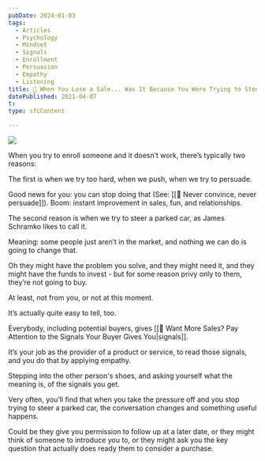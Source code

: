 ```yaml
---
pubDate: 2024-01-03
tags:
  - Articles
  - Psychology
  - Mindset
  - Signals
  - Enrollment
  - Persuasion
  - Empathy
  - Listening
title: 📄 When You Lose a Sale... Was It Because You Were Trying to Steer a Parked Car?
datePublished: 2021-04-07
t: 
type: sfcContent

---
```


![](Media/SalesFlowCoach.app_When-you-lose-a-sale-were-you-trying-to-steer-a-parked-car_MartinStellar.com.png)

When you try to enroll someone and it doesn’t work, there’s typically two reasons:

The first is when we try too hard, when we push, when we try to persuade.

Good news for you: you can stop doing that (See: [[📄 Never convince, never persuade]]). Boom: instant improvement in sales, fun, and relationships.

The second reason is when we try to steer a parked car, as James Schramko likes to call it.

Meaning: some people just aren’t in the market, and nothing we can do is going to change that.

Oh they might have the problem you solve, and they might need it, and they might have the funds to invest - but for some reason privy only to them, they’re not going to buy.

At least, not from you, or not at this moment.

It’s actually quite easy to tell, too.

Everybody, including potential buyers, gives [[📄 Want More Sales? Pay Attention to the Signals Your Buyer Gives You|signals]].

It’s your job as the provider of a product or service, to read those signals, and you do that by applying empathy.

Stepping into the other person's shoes, and asking yourself what the meaning is, of the signals you get.

Very often, you’ll find that when you take the pressure off and you stop trying to steer a parked car, the conversation changes and something useful happens.

Could be they give you permission to follow up at a later date, or they might think of someone to introduce you to, or they might ask you the key question that actually does ready them to consider a purchase.
